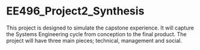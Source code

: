 # EE496_Project2_Synthesis
This project is designed to simulate the capstone experience. It will capture the Systems Engineering cycle  from conception to the final product. The project will have three main pieces; technical, management and  social.
